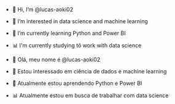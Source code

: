 - 👋 Hi, I’m @lucas-aoki02
- 👀 I’m interested in data science and machine learning
- 🌱 I’m currently learning Python and Power BI
- 📊 I'm currently studying tô work with data science 

- 👋 Olá, meu nome é @lucas-aoki02
- 👀 Estou interessado em ciência de dados e machine learning
- 🌱 Atualmente estou aprendendo Python e Power BI
- 📊 Atualmente estou em busca de trabalhar com data science 

<!---
lucas-aoki02/lucas-aoki02 is a ✨ special ✨ repository because its `README.md` (this file) appears on your GitHub profile.
You can click the Preview link to take a look at your changes.
--->
